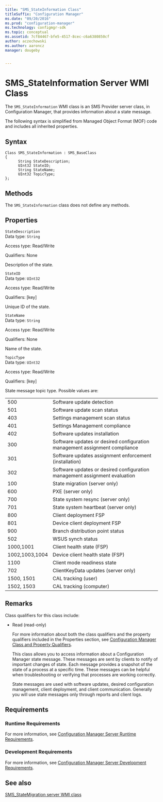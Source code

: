 ```yaml
---
title: "SMS_StateInformation Class"
titleSuffix: "Configuration Manager"
ms.date: "09/20/2016"
ms.prod: "configuration-manager"
ms.technology: configmgr-sdk
ms.topic: conceptual
ms.assetid: 7cf84467-bfe5-4517-8cec-c6a6380850cf
author: aczechowski
ms.author: aaroncz
manager: dougeby


---
```

# SMS_StateInformation Server WMI Class
The `SMS_StateInformation` WMI class is an SMS Provider server class, in Configuration Manager, that provides information about a state message.  

 The following syntax is simplified from Managed Object Format (MOF) code and includes all inherited properties.  

## Syntax  

```  
Class SMS_StateInformation : SMS_BaseClass  
{  
      String StateDescription;  
      UInt32 StateID;  
      String StateName;  
      UInt32 TopicType;  
};  
```  

## Methods  
 The `SMS_StateInformation` class does not define any methods.  

## Properties  
 `StateDescription`  
 Data type: `String`  

 Access type: Read/Write  

 Qualifiers: None  

 Description of the state.  

 `StateID`  
 Data type: `UInt32`  

 Access type: Read/Write  

 Qualifiers: [key]  

 Unique ID of the state.  

 `StateName`  
 Data type: `String`  

 Access type: Read/Write  

 Qualifiers: None  

 Name of the state.  

 `TopicType`  
 Data type: `UInt32`  

 Access type: Read/Write  

 Qualifiers: [key]  

 State message topic type. Possible values are:  

|||  
|-|-|  
|500|Software update detection|  
|501|Software update scan status|  
|403|Settings management scan status|  
|401|Settings Management compliance|  
|402|Software updates installation|  
|300|Software updates or desired configuration management assignment compliance|  
|301|Software updates assignment enforcement (installation)|  
|302|Software updates or desired configuration management assignment evaluation|  
|100|State migration (server only)|  
|600|PXE (server only)|  
|700|State system resync (server only)|  
|701|State system heartbeat (server only)|  
|800|Client deployment FSP|  
|801|Device client deployment FSP|  
|900|Branch distribution point status|  
|502|WSUS synch status|  
|1000,1001|Client health state (FSP)|  
|1002,1003,1004|Device client health state (FSP)|  
|1100|Client mode readiness state|  
|702|ClientKeyData updates (server only)|  
|1500, 1501|CAL tracking (user)|  
|1502, 1503|CAL tracking (computer)|  

## Remarks  
 Class qualifiers for this class include:  

- Read (read-only)  

  For more information about both the class qualifiers and the property qualifiers included in the Properties section, see [Configuration Manager Class and Property Qualifiers](../../../develop/reference/misc/class-and-property-qualifiers.md).  

  This class allows you to access information about a Configuration Manager state message. These messages are sent by clients to notify of important changes of state. Each message provides a snapshot of the state of a process at a specific time. These messages can be helpful when troubleshooting or verifying that processes are working correctly.  

  State messages are used with software updates, desired configuration management, client deployment, and client communication. Generally you will use state messages only through reports and client logs.  

## Requirements  

### Runtime Requirements  
 For more information, see [Configuration Manager Server Runtime Requirements](../../../develop/core/reqs/server-runtime-requirements.md).  

### Development Requirements  
 For more information, see [Configuration Manager Server Development Requirements](../../../develop/core/reqs/server-development-requirements.md).  

## See also

[SMS_StateMigration server WMI class](sms_statemigration-server-wmi-class.md)
